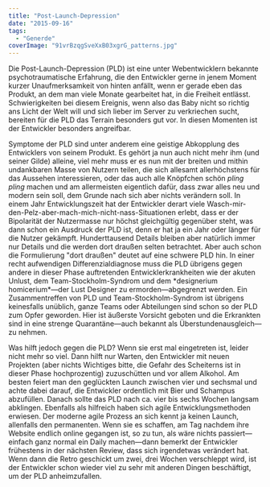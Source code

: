 ```yaml
---
title: "Post-Launch-Depression"
date: "2015-09-16"
tags:
  - "Generde"
coverImage: "91vrBzqgSveXxB03xgrG_patterns.jpg"
---
```


Die Post-Launch-Depression (PLD) ist eine unter Webentwicklern bekannte psychotraumatische Erfahrung, die den Entwickler gerne in jenem Moment kurzer Unaufmerksamkeit von hinten anfällt, wenn er gerade eben das Produkt, an dem man viele Monate gearbeitet hat, in die Freiheit entlässt. Schwierigkeiten bei diesem Ereignis, wenn also das Baby nicht so richtig ans Licht der Welt will und sich lieber im Server zu verkriechen sucht, bereiten für die PLD das Terrain besonders gut vor. In diesen Momenten ist der Entwickler besonders angreifbar.

Symptome der PLD sind unter anderem eine geistige Abkopplung des Entwicklers von seinem Produkt. Es gehört ja nun auch nicht mehr ihm (und seiner Gilde) alleine, viel mehr muss er es nun mit der breiten und mithin undankbaren Masse von Nutzern teilen, die sich allesamt allerhöchstens für das Aussehen interessieren, oder das auch alle Knöpfchen schön _pling pling_ machen und am allermeisten eigentlich dafür, dass zwar alles neu und modern sein soll, dem Grunde nach sich aber nichts verändern soll. In einem Jahr Entwicklungszeit hat der Entwickler derart viele Wasch-mir-den-Pelz-aber-mach-mich-nicht-nass-Situationen erlebt, dass er der Bipolarität der Nutzermasse nur höchst gleichgültig gegenüber steht, was dann schon ein Ausdruck der PLD ist, denn er hat ja ein Jahr oder länger für die Nutzer gekämpft. Hunderttausend Details bleiben aber natürlich immer nur Details und die werden dort draußen selten betrachtet. Aber auch schon die Formulierung "dort draußen" deutet auf eine schwere PLD hin. In einer recht aufwendigen Differenzialdiagnose muss die PLD übrigens gegen andere in dieser Phase auftretenden Entwicklerkrankheiten wie der akuten Unlust, dem Team-Stockholm-Syndrom und dem \*designerium homicerium\*—der Lust Designer zu ermorden—abgegrenzt werden. Ein Zusammentreffen von PLD und Team-Stockholm-Syndrom ist übrigens keinesfalls unüblich, ganze Teams oder Abteilungen sind schon so der PLD zum Opfer geworden. Hier ist äußerste Vorsicht geboten und die Erkrankten sind in eine strenge Quarantäne—auch bekannt als Überstundenausgleich—zu nehmen.

Was hilft jedoch gegen die PLD? Wenn sie erst mal eingetreten ist, leider nicht mehr so viel. Dann hilft nur Warten, den Entwickler mit neuen Projekten (aber nichts Wichtiges bitte, die Gefahr des Scheiterns ist in dieser Phase hochprozentig) zuzuschütten und vor allem Alkohol. Am besten feiert man den geglückten Launch zwischen vier und sechsmal und achte dabei darauf, die Entwickler ordentlich mit Bier und Schampus abzufüllen. Danach sollte das PLD nach ca. vier bis sechs Wochen langsam abklingen. Ebenfalls als hilfreich haben sich agile Entwicklungsmethoden erwiesen. Der moderne agile Prozess an sich kennt ja keinen Launch, allenfalls den permanenten. Wenn sie es schaffen, am Tag nachdem ihre Website endlich online gegangen ist, so zu tun, als wäre nichts passiert—einfach ganz normal ein Daily machen—dann bemerkt der Entwickler frühestens in der nächsten Review, dass sich irgendetwas verändert hat. Wenn dann die Retro geschickt um zwei, drei Wochen verschleppt wird, ist der Entwickler schon wieder viel zu sehr mit anderen Dingen beschäftigt, um der PLD anheimzufallen.
